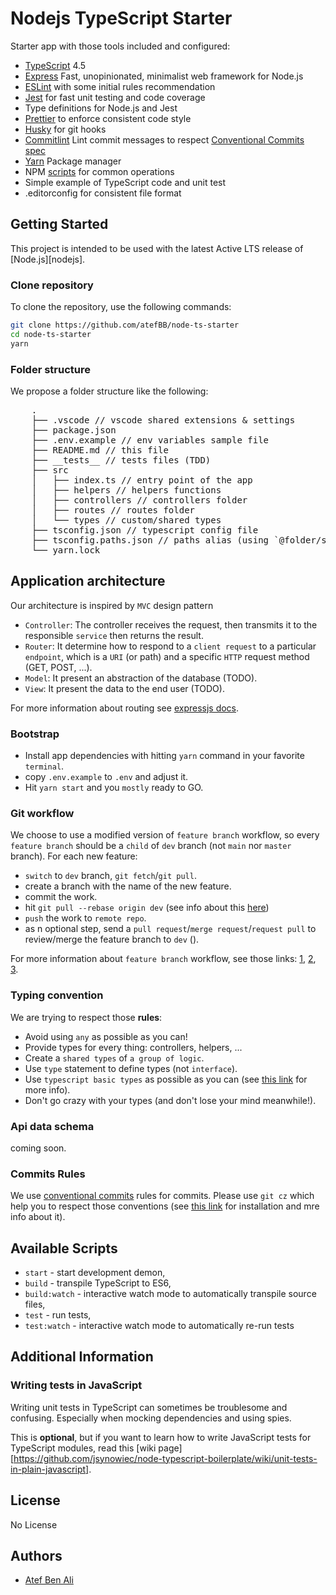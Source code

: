 # Nodejs TypeScript Starter

Starter app with those tools included and configured:

-   [TypeScript](https://www.typescriptlang.org/) 4.5
-   [Express](http://expressjs.com/) Fast, unopinionated, minimalist web framework for Node.js
-   [ESLint](https://eslint.org/) with some initial rules recommendation
-   [Jest](https://jestjs.io/) for fast unit testing and code coverage
-   Type definitions for Node.js and Jest
-   [Prettier](https://prettier.io/) to enforce consistent code style
-   [Husky](https://typicode.github.io/husky) for git hooks
-   [Commitlint](https://commitlint.js.org) Lint commit messages to respect [Conventional Commits spec](https://www.conventionalcommits.org/en/v1.0.0-beta.2/)
-   [Yarn](https://yarnpkg.com/) Package manager
-   NPM [scripts](#available-scripts) for common operations
-   Simple example of TypeScript code and unit test
-   .editorconfig for consistent file format

## Getting Started

This project is intended to be used with the latest Active LTS release of [Node.js][nodejs].

### Clone repository

To clone the repository, use the following commands:

```sh
git clone https://github.com/atefBB/node-ts-starter
cd node-ts-starter
yarn
```

### Folder structure

We propose a folder structure like the following:

<pre>
	.
	├── .vscode // vscode shared extensions & settings
	├── package.json
	├── .env.example // env variables sample file
	├── README.md // this file
	├── __tests__ // tests files (TDD)
	├── src
	│   ├── index.ts // entry point of the app
	│   ├── helpers // helpers functions
	│   ├── controllers // controllers folder
	│   ├── routes // routes folder
	│   └── types // custom/shared types
	├── tsconfig.json // typescript config file
	├── tsconfig.paths.json // paths alias (using `@folder/sub_folder` instead of `../../folder/sub_folder` in `import` statements)  
	└── yarn.lock
</pre>

## Application architecture

Our architecture is inspired by `MVC` design pattern

-   `Controller`: The controller receives the request, then transmits it to the responsible `service` then returns the result.
-   `Router`: It determine how to respond to a `client request` to a particular `endpoint`, which is a `URI` (or path) and a specific `HTTP` request method (GET, POST, ...).
-   `Model`: It present an abstraction of the database (TODO).
-   `View`: It present the data to the end user (TODO).

For more information about routing see [expressjs docs](https://expressjs.com/en/starter/basic-routing.html).

### Bootstrap

-   Install app dependencies with hitting `yarn` command in your favorite `terminal`.
-   copy `.env.example` to `.env` and adjust it.
-   Hit `yarn start` and you `mostly` ready to GO.

### Git workflow

We choose to use a modified version of `feature branch` workflow, so every `feature branch` should be a `child` of `dev` branch (not `main` nor `master` branch). For each new feature:

-   `switch` to `dev` branch, `git fetch`/`git pull`.
-   create a branch with the name of the new feature.
-   commit the work.
-   hit `git pull --rebase origin dev` (see info about this [here](http://gitready.com/advanced/2009/02/11/pull-with-rebase.html))
-   `push` the work to `remote repo`.
-   as n optional step, send a `pull request`/`merge request`/`request pull` to review/merge the feature branch to `dev` ().

For more information about `feature branch` workflow, see those links: [1](https://www.atlassian.com/git/tutorials/comparing-workflows/feature-branch-workflow), [2](https://git-scm.com/book/en/v2/Git-Branching-Branching-Workflows), [3](https://bocoup.com/blog/git-workflow-walkthrough-feature-branches).

### Typing convention

We are trying to respect those **rules**:

-   Avoid using `any` as possible as you can!
-   Provide types for every thing: controllers, helpers, ...
-   Create a `shared types` of `a group of logic`.
-   Use `type` statement to define types (not `interface`).
-   Use `typescript basic types` as possible as you can (see [this link](https://www.typescriptlang.org/docs/handbook/basic-types.html) for more info).
-   Don't go crazy with your types (and don't lose your mind meanwhile!).

### Api data schema

coming soon.

### Commits Rules

We use [conventional commits](https://www.conventionalcommits.org/en/) rules for commits. Please use `git cz` which help you to respect those conventions (see [this link](https://github.com/streamich/git-cz) for installation and mre info about it).

## Available Scripts

-   `start` - start development demon,
-   `build` - transpile TypeScript to ES6,
-   `build:watch` - interactive watch mode to automatically transpile source files,
-   `test` - run tests,
-   `test:watch` - interactive watch mode to automatically re-run tests

## Additional Information

### Writing tests in JavaScript

Writing unit tests in TypeScript can sometimes be troublesome and confusing. Especially when mocking dependencies and using spies.

This is **optional**, but if you want to learn how to write JavaScript tests for TypeScript modules, read this [wiki page][https://github.com/jsynowiec/node-typescript-boilerplate/wiki/unit-tests-in-plain-javascript].

## License

No License

## Authors

-   [Atef Ben Ali](mailto:atef.bettaib@gmail.com)
